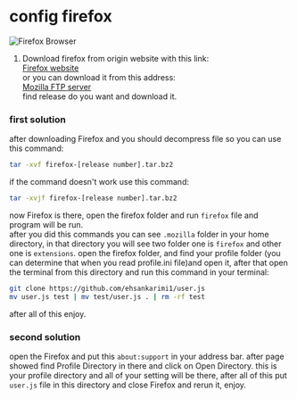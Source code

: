 # config firefox  
 
![Firefox Browser](https://raw.githubusercontent.com/EhsanKarimi1/user.js/main/banner.png)

1) Download firefox from origin website with this link:  
[Firefox website](https://www.mozilla.org/en-US/firefox/download/thanks/ "Firefox origin website")  
or you can download it from this address:  
[Mozilla FTP server](https://ftp.mozilla.org/pub/firefox/releases/ "Mozilla FTP server")  
find release do you want and download it.  

### first solution  
after downloading Firefox and you should decompress file so you can use this command:  
``` sh
tar -xvf firefox-[release number].tar.bz2
```
if the command doesn't work use this command:  
``` sh
tar -xvjf firefox-[release number].tar.bz2
```
now Firefox is there, open the firefox folder and run `firefox` file and program will be run.  
after you did this commands you can see `.mozilla` folder in your home directory, in that directory you will see two folder one is `firefox` and other one is `extensions`. open the firefox folder, and find your profile folder (you can determine that when you read profile.ini file)and open it, after that open the terminal from this directory and run this command in your terminal:  
``` sh
git clone https://github.com/ehsankarimi1/user.js
mv user.js test | mv test/user.js . | rm -rf test
```
after all of this enjoy.  

### second solution  
open the Firefox and put this `about:support` in your address bar. after page showed find Profile Directory in there and click on Open Directory. this is your profile directory and all of your setting will be there, after all of this put `user.js` file in this directory and close Firefox and rerun it, enjoy.
